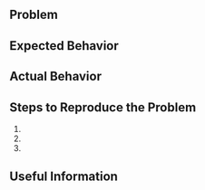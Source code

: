 ## Problem

## Expected Behavior

## Actual Behavior

## Steps to Reproduce the Problem

1.

2.

3.

## Useful Information
